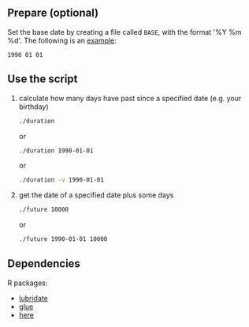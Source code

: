Prepare (optional)
------------------

Set the base date by creating a file called `BASE`, with the format '%Y %m %d'.
The following is an [example](BASE.example):
```
1990 01 01
```

Use the script
--------------

1. calculate how many days have past since a specified date (e.g. your birthday)

    ```bash
    ./duration
    ```

    or

    ```bash
    ./duration 1990-01-01
    ```

    or

    ```bash
    ./duration -v 1990-01-01
    ```

2. get the date of a specified date plus some days

    ```bash
    ./future 10000
    ```

    or

    ```bash
    ./future 1990-01-01 10000
    ```

Dependencies
------------

R packages:

* [lubridate](https://github.com/tidyverse/lubridate)
* [glue](https://github.com/tidyverse/glue)
* [here](https://github.com/krlmlr/here)
